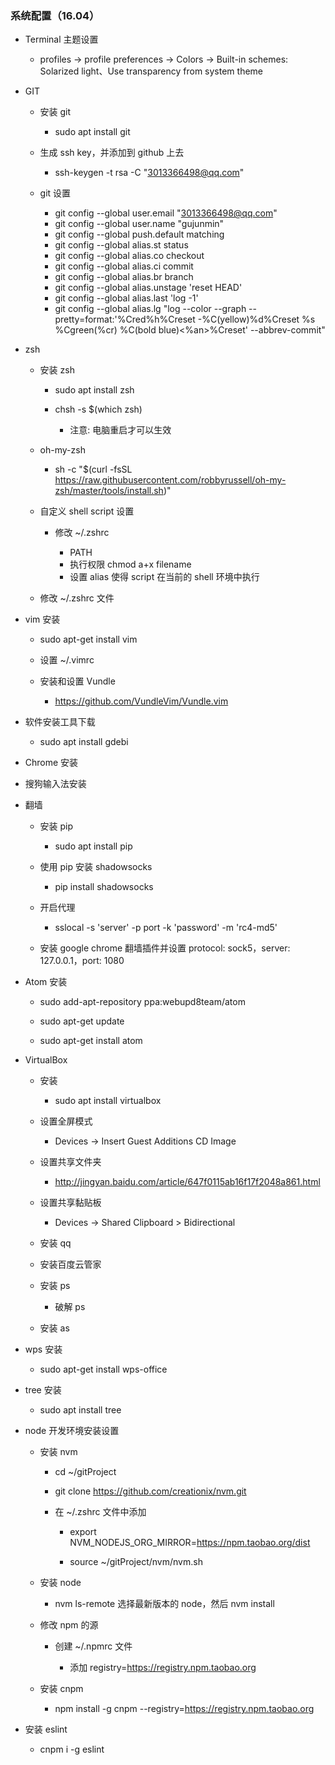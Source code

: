 ### 系统配置（16.04）

- Terminal 主题设置

    - profiles -> profile preferences -> Colors -> Built-in schemes: Solarized light、Use transparency from system theme

- GIT

    - 安装 git
    
        - sudo apt install git

    - 生成 ssh key，并添加到 github 上去

        - ssh-keygen -t rsa -C "3013366498@qq.com"

    - git 设置

        - git config --global user.email "3013366498@qq.com"
        - git config --global user.name "gujunmin"
        - git config --global push.default matching
        - git config --global alias.st status
        - git config --global alias.co checkout
        - git config --global alias.ci commit
        - git config --global alias.br branch
        - git config --global alias.unstage 'reset HEAD'
        - git config --global alias.last 'log -1'
        - git config --global alias.lg "log --color --graph --pretty=format:'%Cred%h%Creset -%C(yellow)%d%Creset %s %Cgreen(%cr) %C(bold blue)<%an>%Creset' --abbrev-commit"

- zsh

    - 安装 zsh

        - sudo apt install zsh
        - chsh -s $(which zsh)

            - 注意: 电脑重启才可以生效

    - oh-my-zsh

        - sh -c "$(curl -fsSL https://raw.githubusercontent.com/robbyrussell/oh-my-zsh/master/tools/install.sh)"

    - 自定义 shell script 设置

        - 修改 ~/.zshrc

            - PATH
            - 执行权限 chmod a+x filename
            - 设置 alias 使得 script 在当前的 shell 环境中执行

    - 修改 ~/.zshrc 文件

- vim 安装

    - sudo apt-get install vim

    - 设置 ~/.vimrc

    - 安装和设置 Vundle

        - <https://github.com/VundleVim/Vundle.vim>

- 软件安装工具下载

    - sudo apt install gdebi

- Chrome 安装

- 搜狗输入法安装

- 翻墙

    - 安装 pip

        - sudo apt install pip

    - 使用 pip 安装 shadowsocks

        - pip install shadowsocks

    - 开启代理

        - sslocal -s 'server' -p port -k 'password' -m 'rc4-md5'

    - 安装 google chrome 翻墙插件并设置 protocol: sock5，server: 127.0.0.1，port: 1080 

- Atom 安装

    - sudo add-apt-repository ppa:webupd8team/atom

    - sudo apt-get update

    - sudo apt-get install atom

- VirtualBox

    - 安装

        - sudo apt install virtualbox

    - 设置全屏模式

        - Devices -> Insert Guest Additions CD Image

    - 设置共享文件夹

        - <http://jingyan.baidu.com/article/647f0115ab16f17f2048a861.html>

    - 设置共享黏贴板

        - Devices -> Shared Clipboard > Bidirectional

    - 安装 qq

    - 安装百度云管家

    - 安装 ps

        - 破解 ps

    - 安装 as

- wps 安装

    - sudo apt-get install wps-office

- tree 安装

    - sudo apt install tree

- node 开发环境安装设置

    - 安装 nvm

        - cd ~/gitProject

        - git clone https://github.com/creationix/nvm.git

        - 在 ~/.zshrc 文件中添加
        
            - export NVM_NODEJS_ORG_MIRROR=https://npm.taobao.org/dist

            - source ~/gitProject/nvm/nvm.sh

    - 安装 node

        - nvm ls-remote 选择最新版本的 node，然后 nvm install <version>

    - 修改 npm 的源

        - 创建 ~/.npmrc 文件

            - 添加 registry=https://registry.npm.taobao.org

    - 安装 cnpm

        - npm install -g cnpm --registry=https://registry.npm.taobao.org

- 安装 eslint

    - cnpm i -g eslint
